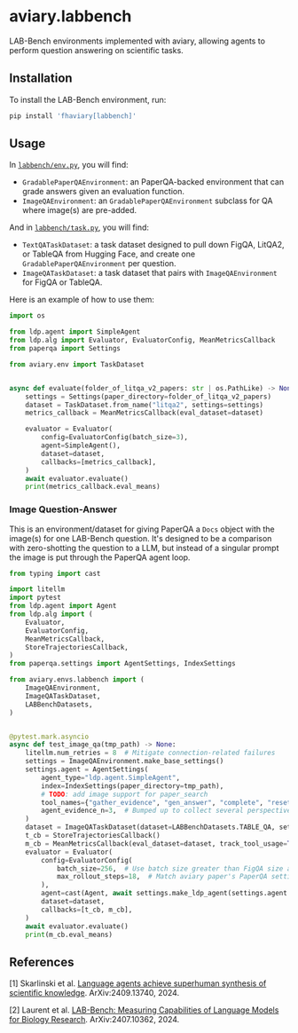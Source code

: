 # aviary.labbench

LAB-Bench environments implemented with aviary,
allowing agents to perform question answering on scientific tasks.

## Installation

To install the LAB-Bench environment, run:

```bash
pip install 'fhaviary[labbench]'
```

## Usage

In [`labbench/env.py`](src/aviary/envs/labbench/env.py), you will find:

- `GradablePaperQAEnvironment`: an PaperQA-backed environment
  that can grade answers given an evaluation function.
- `ImageQAEnvironment`: an `GradablePaperQAEnvironment`
  subclass for QA where image(s) are pre-added.

And in [`labbench/task.py`](src/aviary/envs/labbench/task.py), you will find:

- `TextQATaskDataset`: a task dataset designed to
  pull down FigQA, LitQA2, or TableQA from Hugging Face,
  and create one `GradablePaperQAEnvironment` per question.
- `ImageQATaskDataset`: a task dataset that pairs with `ImageQAEnvironment`
  for FigQA or TableQA.

Here is an example of how to use them:

```python
import os

from ldp.agent import SimpleAgent
from ldp.alg import Evaluator, EvaluatorConfig, MeanMetricsCallback
from paperqa import Settings

from aviary.env import TaskDataset


async def evaluate(folder_of_litqa_v2_papers: str | os.PathLike) -> None:
    settings = Settings(paper_directory=folder_of_litqa_v2_papers)
    dataset = TaskDataset.from_name("litqa2", settings=settings)
    metrics_callback = MeanMetricsCallback(eval_dataset=dataset)

    evaluator = Evaluator(
        config=EvaluatorConfig(batch_size=3),
        agent=SimpleAgent(),
        dataset=dataset,
        callbacks=[metrics_callback],
    )
    await evaluator.evaluate()
    print(metrics_callback.eval_means)
```

### Image Question-Answer

This is an environment/dataset for giving PaperQA a `Docs` object with
the image(s) for one LAB-Bench question.
It's designed to be a comparison with zero-shotting the question to a LLM,
but instead of a singular prompt the image is put through the PaperQA agent loop.

```python
from typing import cast

import litellm
import pytest
from ldp.agent import Agent
from ldp.alg import (
    Evaluator,
    EvaluatorConfig,
    MeanMetricsCallback,
    StoreTrajectoriesCallback,
)
from paperqa.settings import AgentSettings, IndexSettings

from aviary.envs.labbench import (
    ImageQAEnvironment,
    ImageQATaskDataset,
    LABBenchDatasets,
)


@pytest.mark.asyncio
async def test_image_qa(tmp_path) -> None:
    litellm.num_retries = 8  # Mitigate connection-related failures
    settings = ImageQAEnvironment.make_base_settings()
    settings.agent = AgentSettings(
        agent_type="ldp.agent.SimpleAgent",
        index=IndexSettings(paper_directory=tmp_path),
        # TODO: add image support for paper_search
        tool_names={"gather_evidence", "gen_answer", "complete", "reset"},
        agent_evidence_n=3,  # Bumped up to collect several perspectives
    )
    dataset = ImageQATaskDataset(dataset=LABBenchDatasets.TABLE_QA, settings=settings)
    t_cb = StoreTrajectoriesCallback()
    m_cb = MeanMetricsCallback(eval_dataset=dataset, track_tool_usage=True)
    evaluator = Evaluator(
        config=EvaluatorConfig(
            batch_size=256,  # Use batch size greater than FigQA size and TableQA size
            max_rollout_steps=18,  # Match aviary paper's PaperQA setting
        ),
        agent=cast(Agent, await settings.make_ldp_agent(settings.agent.agent_type)),
        dataset=dataset,
        callbacks=[t_cb, m_cb],
    )
    await evaluator.evaluate()
    print(m_cb.eval_means)
```

## References

[1] Skarlinski et al.
[Language agents achieve superhuman synthesis of scientific knowledge](https://arxiv.org/abs/2409.13740).
ArXiv:2409.13740, 2024.

[2] Laurent et al.
[LAB-Bench: Measuring Capabilities of Language Models for Biology Research](https://arxiv.org/abs/2407.10362).
ArXiv:2407.10362, 2024.
